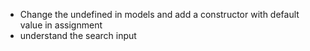 - Change the undefined in models and add a constructor with default value in assignment
- understand the search input
